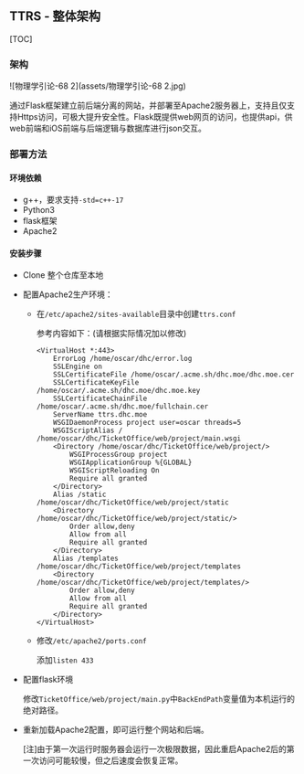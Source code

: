 ## TTRS - 整体架构

[TOC]

### 架构

![物理学引论-68 2](assets/物理学引论-68 2.jpg)

通过Flask框架建立前后端分离的网站，并部署至Apache2服务器上，支持且仅支持Https访问，可极大提升安全性。Flask既提供web网页的访问，也提供api，供web前端和iOS前端与后端逻辑与数据库进行json交互。

### 部署方法

#### 环境依赖

- g++，要求支持`-std=c++-17`
- Python3
- flask框架
- Apache2

#### 安装步骤

- Clone 整个仓库至本地

- 配置Apache2生产环境：

  - 在`/etc/apache2/sites-available`目录中创建`ttrs.conf`

    参考内容如下：(请根据实际情况加以修改)

    ```
    <VirtualHost *:443>
    	ErrorLog /home/oscar/dhc/error.log
    	SSLEngine on
    	SSLCertificateFile /home/oscar/.acme.sh/dhc.moe/dhc.moe.cer
    	SSLCertificateKeyFile /home/oscar/.acme.sh/dhc.moe/dhc.moe.key
    	SSLCertificateChainFile /home/oscar/.acme.sh/dhc.moe/fullchain.cer
    	ServerName ttrs.dhc.moe
    	WSGIDaemonProcess project user=oscar threads=5
    	WSGIScriptAlias / /home/oscar/dhc/TicketOffice/web/project/main.wsgi
    	<Directory /home/oscar/dhc/TicketOffice/web/project/>
    		WSGIProcessGroup project
    		WSGIApplicationGroup %{GLOBAL}
    		WSGIScriptReloading On
    		Require all granted
    	</Directory>
    	Alias /static /home/oscar/dhc/TicketOffice/web/project/static
    	<Directory /home/oscar/dhc/TicketOffice/web/project/static/>
    		Order allow,deny
    		Allow from all
    		Require all granted
    	</Directory>
    	Alias /templates /home/oscar/dhc/TicketOffice/web/project/templates
    	<Directory /home/oscar/dhc/TicketOffice/web/project/templates/>
    		Order allow,deny
    		Allow from all
    		Require all granted
    	</Directory>
    </VirtualHost>
    ```

  - 修改`/etc/apache2/ports.conf`
  
    添加`listen 433` 

- 配置flask环境

  修改`TicketOffice/web/project/main.py`中`BackEndPath`变量值为本机运行的绝对路径。

- 重新加载Apache2配置，即可运行整个网站和后端。

  [注]由于第一次运行时服务器会运行一次极限数据，因此重启Apache2后的第一次访问可能较慢，但之后速度会恢复正常。